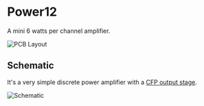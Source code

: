 # Power12

A mini 6 watts per channel amplifier.

![PCB Layout](http://i.imgur.com/4JnRvoM.png)


## Schematic

It's a very simple discrete power amplifier with a [CFP output stage](http://en.wikipedia.org/wiki/Sziklai_pair).

![Schematic](http://i.imgur.com/mh6FWhw.png)
